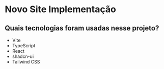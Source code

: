 # Novo Site Implementação

## Quais tecnologias foram usadas nesse projeto?

- Vite
- TypeScript
- React
- shadcn-ui
- Tailwind CSS